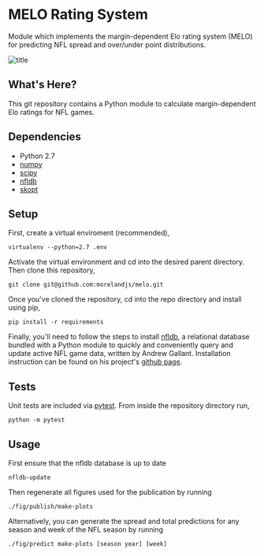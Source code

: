 # MELO Rating System
Module which implements the margin-dependent Elo rating system (MELO) for
predicting NFL spread and over/under point distributions.

![title](https://github.com/morelandjs/melo/predict.png)

## What's Here?
This git repository contains a Python module to calculate margin-dependent Elo
ratings for NFL games.

## Dependencies
 - Python 2.7 
 - [numpy](www.numpy.org)
 - [scipy](www.scipy.org)
 - [nfldb](https://github.com/BurntSushi/nfldb)
 - [skopt](https://scikit-optimize.github.io/)

## Setup
First, create a virtual enviroment (recommended),
```
virtualenv --python=2.7 .env
```
Activate the virtual environment and cd into the desired parent directory. Then clone this repository,
```
git clone git@github.com:morelandjs/melo.git
```
Once you've cloned the repository, cd into the repo directory and install using pip,
```
pip install -r requirements
```
Finally, you'll need to follow the steps to install [nfldb](https://github.com/BurntSushi/nfldb), a relational database bundled with a Python module to quickly and conveniently query and update active NFL game data, written by Andrew Gallant.
Installation instruction can be found on his project's [github page](https://github.com/BurntSushi/nfldb/wiki/Installation).

## Tests
Unit tests are included via [pytest](https://pypi.python.org/pypi/pytest/).
From inside the repository directory run,
```
python -m pytest
```

## Usage

First ensure that the nfldb database is up to date
```
nfldb-update
```
Then regenerate all figures used for the publication by running
```
./fig/publish/make-plots
```
Alternatively, you can generate the spread and total predictions for any season
and week of the NFL season by running
```
./fig/predict make-plots [season year] [week]
```
